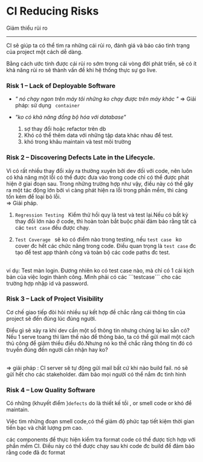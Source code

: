 # CI Reducing Risks 
 Giảm thiểu rủi ro
<hr>
CI sẽ giúp ta có thể tìm ra những cái rủi ro, đánh giá và báo cáo tình trạng của project một cách dễ dàng. <br>

Bằng cách ước tính được cái rủi ro sớm trong cái vòng đời phát triển, sẽ có ít khả năng rủi ro sẽ thành vấn đề khi hệ thống thực sự go live.


### Risk 1 – Lack of Deployable Software

* _" nó chạy ngon trên máy tôi những ko chạy được trên máy khác "_ 
=> Giải pháp: sử dụng ``` container```

* _"ko có khả năng đồng bộ hóa với database"_ 
    1. sợ thay đổi hoặc refactor trên db
    2. Khó có thể thêm data với những tập data khác nhau để test.
    3. khó trong khâu maintain và test môi trường

### Risk 2 – Discovering Defects Late in the Lifecycle.

Vì có rất nhiều thay đổi xảy ra thường xuyên bởi dev  đối với code, nên luôn có khả năng một lỗi có thể được đưa vào trong code chỉ có thể được phát hiện ở giai đoạn sau. Trong những trường hợp như vậy, điều này có thể gây ra một tác động lớn bởi vì càng phát hiện ra lỗi trong phần mềm, thì càng tốn kém để loại bỏ lỗi.
<br>
=> Giải pháp.

1. ```Regression Testing ``` Kiểm thử hồi quy là test và test lại.Nếu có bất kỳ thay đổi lớn nào ở code, thì hoàn toàn bắt buộc phải đảm bảo rằng tất cả các ```test case``` đều được chạy.

2. ```Test Coverage ```  sẽ ko có điểm nào trong testing, nếu ```test case ``` ko cover đc hết các chức năng trong code. Điều quan trọng là ```test case``` đc tạo để test app thành công và toàn bộ các code paths đc test.

<br>
ví dụ: Test màn login. Đương nhiên ko có test case nào, mà chỉ có 1 cái kịch bản của việc login thành công. Mình phải có các ```testcase``` cho các trường hợp nhập id và password. 


### Risk 3 – Lack of Project Visibility

Cơ chế giao tiếp đòi hỏi nhiều sự kết hợp đề chắc rằng cái thông tin của project sẽ đến đúng lúc đúng người. <br>

Điểu gì  sẽ xảy ra khi dev cần một số thông tin nhưng chúng lại ko sẵn có? Nếu 1 serve toang thì làm thế nào để thông báo, ta có thể gửi mail một cách thủ công để giảm thiều điều đó.Nhưng nó ko thể chắc rằng thông tin đó có truyền đúng đến người cần nhận hay ko?

<br>
=> giải pháp : CI server sẽ tự động gửi mail bất cứ khi nào build fail. nó sẽ gửi hết cho các stakeholder. đảm bảo mọi người có thể nắm đc tình hình

### Risk 4 – Low Quality Software

Có những (khuyết điểm )```defects``` do là thiết kế tồi , or smell code or khó để maintain.

Việc tìm những đoạn smell code,có thể giảm độ phức tạp tiết kiệm thời gian tiền bạc và chất lượng pm cao.
<br>

các components để thực hiện kiểm tra format code có thể được tích hợp với phần mềm CI. Điều này có thể được chạy sau khi code đc build  để đảm bảo rằng code đã đc format
